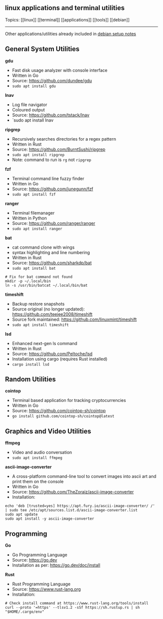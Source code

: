 ## linux applications and terminal utilities

Topics: [[linux]] [[terminal]] [[applications]] [[tools]] [[debian]]

---

Other applications/utilities already included in [debian setup notes](debian%20setup%20notes.md)

## General System Utilities

**gdu**
- Fast disk usage analyzer with console interface
- Written in Go
- Source: https://github.com/dundee/gdu
- `sudo apt install gdu`  

**lnav**
- Log file navigator
- Coloured output
- Source: https://github.com/tstack/lnav
- `sudo apt install lnav  

**ripgrep**
- Recursively searches directories for a regex pattern
- Written in Rust
- Source: https://github.com/BurntSushi/ripgrep
- `sudo apt install ripgrep`
- Note: command to run is `rg` not `ripgrep`  

**fzf**
- Terminal command line fuzzy finder
- Written in Go
- Source: https://github.com/junegunn/fzf
- `sudo apt install fzf`  

**ranger**
- Terminal filemanager
- Written in Python
- Source: https://github.com/ranger/ranger
- `sudo apt install ranger`  

**bat**
- cat command clone with wings
- syntax highlighting and line numbering 
- Written in Rust
- Source: https://github.com/sharkdp/bat
- `sudo apt install bat`  

```terminal
# Fix for bat command not found
mkdir -p ~/.local/bin
ln -s /usr/bin/batcat ~/.local/bin/bat
```

**timeshift**
- Backup restore snapshots
- Source original (no longer updated): https://github.com/teejee2008/timeshift
- Source fork maintained: https://github.com/linuxmint/timeshift
- `sudo apt install timeshift`  

**lsd**
- Enhanced next-gen ls command
- Written in Rust
- Source: https://github.com/Peltoche/lsd
- Installation using cargo (requires Rust installed)
- `cargo install lsd`  

## Random Utilities

**cointop**
- Terminal based application for tracking cryptocurrencies
- Written in Go
- Source: https://github.com/cointop-sh/cointop
- `go install github.com/cointop-sh/cointop@latest`  

## Graphics and Video Utilities

**ffmpeg**
- Video and audio conversation
- `sudo apt install ffmpeg`  

**ascii-image-converter**
- A cross-platform command-line tool to convert images into ascii art and print them on the console
- Written in Go
- Source: https://github.com/TheZoraiz/ascii-image-converter
- Installation:
```terminal
echo 'deb [trusted=yes] https://apt.fury.io/ascii-image-converter/ /' | sudo tee /etc/apt/sources.list.d/ascii-image-converter.list
sudo apt update
sudo apt install -y ascii-image-converter
```


## Programming

**Go**
- Go Programming Language
- Source: https://go.dev
- Installation as per: https://go.dev/doc/install  

**Rust**
- Rust Programming Language
- Source: https://www.rust-lang.org
- Installation:
```terminal
# Check install command at https://www.rust-lang.org/tools/install
curl --proto '=https' --tlsv1.2 -sSf https://sh.rustup.rs | sh
"$HOME/.cargo/env"
```


